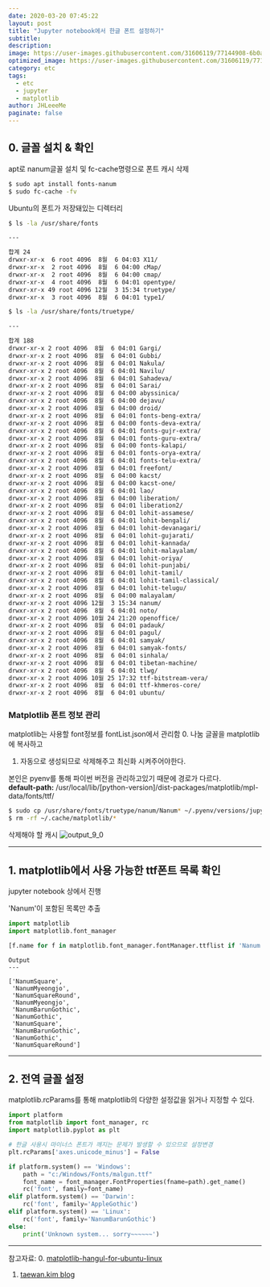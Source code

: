 ```yaml
---
date: 2020-03-20 07:45:22
layout: post
title: "Jupyter notebook에서 한글 폰트 설정하기"
subtitle:
description:
image: https://user-images.githubusercontent.com/31606119/77144908-6b0a5a00-6aca-11ea-8f8e-32eadbfba2ac.png
optimized_image: https://user-images.githubusercontent.com/31606119/77144908-6b0a5a00-6aca-11ea-8f8e-32eadbfba2ac.png
category: etc
tags:
  - etc
  - jupyter
  - matplotlib
author: JHLeeeMe
paginate: false
---
```


## 0. 글꼴 설치 & 확인

apt로 nanum글꼴 설치 및 fc-cache명령으로 폰트 캐시 삭제
```bash
$ sudo apt install fonts-nanum
$ sudo fc-cache -fv
```

Ubuntu의 폰트가 저장돼있는 디렉터리
```bash
$ ls -la /usr/share/fonts

---

합계 24
drwxr-xr-x  6 root 4096  8월  6 04:03 X11/
drwxr-xr-x  2 root 4096  8월  6 04:00 cMap/
drwxr-xr-x  2 root 4096  8월  6 04:00 cmap/
drwxr-xr-x  4 root 4096  8월  6 04:01 opentype/
drwxr-xr-x 49 root 4096 12월  3 15:34 truetype/
drwxr-xr-x  3 root 4096  8월  6 04:01 type1/
```




```bash
$ ls -la /usr/share/fonts/truetype/

---

합계 188
drwxr-xr-x 2 root 4096  8월  6 04:01 Gargi/
drwxr-xr-x 2 root 4096  8월  6 04:01 Gubbi/
drwxr-xr-x 2 root 4096  8월  6 04:01 Nakula/
drwxr-xr-x 2 root 4096  8월  6 04:01 Navilu/
drwxr-xr-x 2 root 4096  8월  6 04:01 Sahadeva/
drwxr-xr-x 2 root 4096  8월  6 04:01 Sarai/
drwxr-xr-x 2 root 4096  8월  6 04:00 abyssinica/
drwxr-xr-x 2 root 4096  8월  6 04:00 dejavu/
drwxr-xr-x 2 root 4096  8월  6 04:00 droid/
drwxr-xr-x 2 root 4096  8월  6 04:01 fonts-beng-extra/
drwxr-xr-x 2 root 4096  8월  6 04:00 fonts-deva-extra/
drwxr-xr-x 2 root 4096  8월  6 04:01 fonts-gujr-extra/
drwxr-xr-x 2 root 4096  8월  6 04:01 fonts-guru-extra/
drwxr-xr-x 2 root 4096  8월  6 04:00 fonts-kalapi/
drwxr-xr-x 2 root 4096  8월  6 04:01 fonts-orya-extra/
drwxr-xr-x 2 root 4096  8월  6 04:01 fonts-telu-extra/
drwxr-xr-x 2 root 4096  8월  6 04:01 freefont/
drwxr-xr-x 2 root 4096  8월  6 04:00 kacst/
drwxr-xr-x 2 root 4096  8월  6 04:00 kacst-one/
drwxr-xr-x 2 root 4096  8월  6 04:01 lao/
drwxr-xr-x 2 root 4096  8월  6 04:00 liberation/
drwxr-xr-x 2 root 4096  8월  6 04:01 liberation2/
drwxr-xr-x 2 root 4096  8월  6 04:01 lohit-assamese/
drwxr-xr-x 2 root 4096  8월  6 04:01 lohit-bengali/
drwxr-xr-x 2 root 4096  8월  6 04:01 lohit-devanagari/
drwxr-xr-x 2 root 4096  8월  6 04:01 lohit-gujarati/
drwxr-xr-x 2 root 4096  8월  6 04:01 lohit-kannada/
drwxr-xr-x 2 root 4096  8월  6 04:01 lohit-malayalam/
drwxr-xr-x 2 root 4096  8월  6 04:01 lohit-oriya/
drwxr-xr-x 2 root 4096  8월  6 04:01 lohit-punjabi/
drwxr-xr-x 2 root 4096  8월  6 04:01 lohit-tamil/
drwxr-xr-x 2 root 4096  8월  6 04:01 lohit-tamil-classical/
drwxr-xr-x 2 root 4096  8월  6 04:01 lohit-telugu/
drwxr-xr-x 2 root 4096  8월  6 04:00 malayalam/
drwxr-xr-x 2 root 4096 12월  3 15:34 nanum/
drwxr-xr-x 2 root 4096  8월  6 04:01 noto/
drwxr-xr-x 2 root 4096 10월 24 21:20 openoffice/
drwxr-xr-x 2 root 4096  8월  6 04:01 padauk/
drwxr-xr-x 2 root 4096  8월  6 04:01 pagul/
drwxr-xr-x 2 root 4096  8월  6 04:01 samyak/
drwxr-xr-x 2 root 4096  8월  6 04:01 samyak-fonts/
drwxr-xr-x 2 root 4096  8월  6 04:01 sinhala/
drwxr-xr-x 2 root 4096  8월  6 04:01 tibetan-machine/
drwxr-xr-x 2 root 4096  8월  6 04:01 tlwg/
drwxr-xr-x 2 root 4096 10월 25 17:32 ttf-bitstream-vera/
drwxr-xr-x 2 root 4096  8월  6 04:01 ttf-khmeros-core/
drwxr-xr-x 2 root 4096  8월  6 04:01 ubuntu/
```

### Matplotlib 폰트 정보 관리

matplotlib는 사용할 font정보를 fontList.json에서 관리함
0. 나눔 글꼴을 matplotlib에 복사하고
1. 자동으로 생성되므로 삭제해주고 최신화 시켜주어야한다.

본인은 pyenv를 통해 파이썬 버전을 관리하고있기 때문에 경로가 다르다.  
**default-path:** /usr/local/lib/[python-version]/dist-packages/matplotlib/mpl-data/fonts/ttf/


```bash
$ sudo cp /usr/share/fonts/truetype/nanum/Nanum* ~/.pyenv/versions/jupyter-3.5.2/lib/python3.5/site-packages/matplotlib/mpl-data/fonts/ttf
$ rm -rf ~/.cache/matplotlib/*
```

삭제해야 할 캐시
![output_9_0](https://user-images.githubusercontent.com/31606119/77145869-0e5c6e80-6acd-11ea-8e2f-fd68086f134c.png)



---
## 1. matplotlib에서 사용 가능한 ttf폰트 목록 확인
jupyter notebook 상에서 진행  

'Nanum'이 포함된 목록만 추출
```python
import matplotlib
import matplotlib.font_manager

[f.name for f in matplotlib.font_manager.fontManager.ttflist if 'Nanum' in f.name]
```

```
Output
---

['NanumSquare',
 'NanumMyeongjo',
 'NanumSquareRound',
 'NanumMyeongjo',
 'NanumBarunGothic',
 'NanumGothic',
 'NanumSquare',
 'NanumBarunGothic',
 'NanumGothic',
 'NanumSquareRound']
```
---
## 2. 전역 글꼴 설정
matplotlib.rcParams를 통해 matplotlib의 다양한 설정값을 읽거나 지정할 수 있다.


```python
import platform
from matplotlib import font_manager, rc
import matplotlib.pyplot as plt

# 한글 사용시 마이너스 폰트가 깨지는 문제가 발생할 수 있으므로 설정변경
plt.rcParams['axes.unicode_minus'] = False

if platform.system() == 'Windows':
    path = "c:/Windows/Fonts/malgun.ttf"
    font_name = font_manager.FontProperties(fname=path).get_name()
    rc('font', family=font_name)
elif platform.system() == 'Darwin':
    rc('font', family='AppleGothic')
elif platform.system() == 'Linux':
    rc('font', family='NanumBarunGothic')
else:
    print('Unknown system... sorry~~~~~~')
```

---
참고자료:
0. [matplotlib-hangul-for-ubuntu-linux](https://financedata.github.io/posts/matplotlib-hangul-for-ubuntu-linux.html)
1. [taewan.kim blog](http://taewan.kim/post/matplotlib_hangul/)
